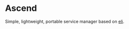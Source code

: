 # Ascend

Simple, lightweight, portable service manager based on [eli](https://github.com/alis-is/eli).

